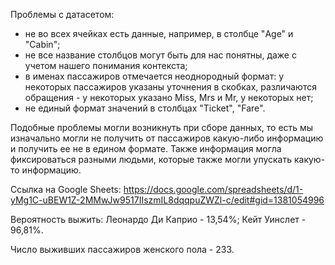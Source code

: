 Проблемы с датасетом:
* не во всех ячейках есть данные, например, в столбце "Age" и "Cabin";
* не все название столбцов могут быть для нас понятны, даже с учетом нашего понимания контекста;
* в именах пассажиров отмечается неоднородный формат: у некоторых пассажиров указаны уточнения в скобках, различаются обращения - у некоторых указано Miss, Mrs и Mr, у некоторых нет;
* не единый формат значений в столбцах "Ticket", "Fare".

Подобные проблемы могли возникнуть при сборе данных, то есть мы изначально могли не получить от пассажиров какую-либо информацию и получить ее не в едином формате. Также информация могла фиксироваться разными людьми, которые также могли упускать какую-то информацию.



Ссылка на Google Sheets: https://docs.google.com/spreadsheets/d/1-yMg1C-uBEW1Z-2MMwJw9517IIszmIL8dqqpuZWZl-c/edit#gid=1381054996 

Вероятность выжить:
Леонардо Ди Каприо - 13,54%; Кейт Уинслет - 96,81%.

Число выживших пассажиров женского пола - 233.
